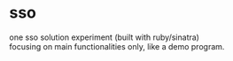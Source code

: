 # sso
one sso solution experiment (built with ruby/sinatra)   
focusing on main functionalities only, like a demo program.
